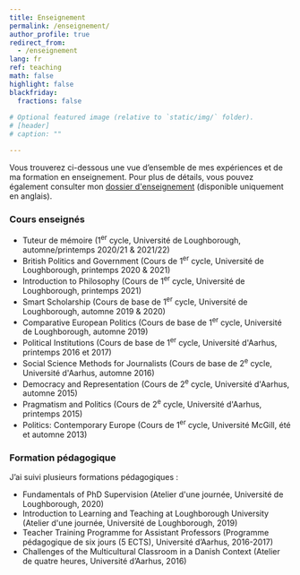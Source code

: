 ```yaml
---
title: Enseignement
permalink: /enseignement/
author_profile: true
redirect_from:
  - /enseignement
lang: fr
ref: teaching
math: false
highlight: false
blackfriday:
  fractions: false
  
# Optional featured image (relative to `static/img/` folder).
# [header]
# caption: ""

---
```


Vous trouverez ci-dessous une vue d’ensemble de mes expériences et de ma formation en enseignement. Pour plus de détails, vous pouvez également consulter mon [dossier d'enseignement](https://anthonykevins.github.io/files/Teaching_Portfolio.pdf) (disponible uniquement en anglais).

### Cours enseignés

- Tuteur de mémoire (1<sup>er</sup> cycle, Université de Loughborough, automne/printemps 2020/21 & 2021/22)
- British Politics and Government (Cours de 1<sup>er</sup> cycle, Université de Loughborough, printemps 2020 & 2021)
- Introduction to Philosophy (Cours de 1<sup>er</sup> cycle, Université de Loughborough, printemps 2021)
- Smart Scholarship (Cours de base de 1<sup>er</sup> cycle, Université de Loughborough, automne 2019 & 2020)
- Comparative European Politics (Cours de base de 1<sup>er</sup> cycle, Université de Loughborough, automne 2019)
- Political Institutions (Cours de base de 1<sup>er</sup> cycle, Université d'Aarhus, printemps 2016 et 2017)
- Social Science Methods for Journalists (Cours de base de 2<sup>e</sup> cycle, Université d'Aarhus, automne 2016)
- Democracy and Representation (Cours de 2<sup>e</sup> cycle, Université d'Aarhus, automne 2015)
- Pragmatism and Politics (Cours de 2<sup>e</sup> cycle, Université d'Aarhus, printemps 2015)
- Politics: Contemporary Europe (Cours de 1<sup>er</sup> cycle, Université McGill, été et automne 2013)

### Formation pédagogique

J’ai suivi plusieurs formations pédagogiques :

- Fundamentals of PhD Supervision (Atelier d'une journée, Université de Loughborough, 2020)  
- Introduction to Learning and Teaching at Loughborough University (Atelier d'une journée, Université de Loughborough, 2019)
- Teacher Training Programme for Assistant Professors (Programme pédagogique de six jours (5 ECTS), Université d’Aarhus, 2016-2017)
- Challenges of the Multicultural Classroom in a Danish Context (Atelier de quatre heures, Université d’Aarhus, 2016)
